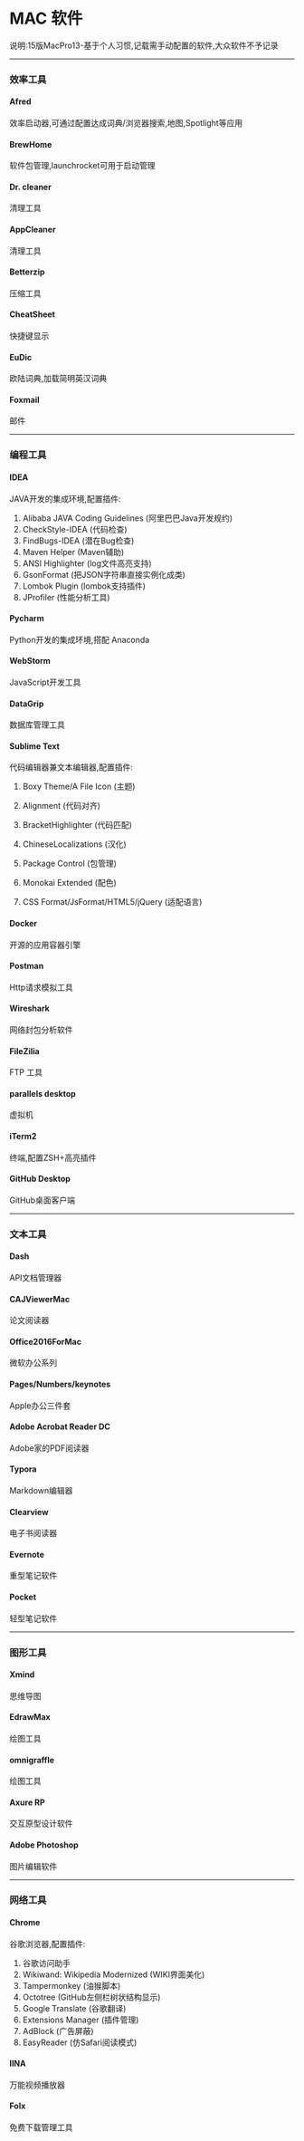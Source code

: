 # MAC 软件

说明:15版MacPro13-基于个人习惯,记载需手动配置的软件,大众软件不予记录

------

### 效率工具

#### Afred

效率启动器,可通过配置达成词典/浏览器搜索,地图,Spotlight等应用



#### BrewHome

软件包管理,launchrocket可用于启动管理



#### Dr. cleaner

清理工具



#### AppCleaner

清理工具



#### Betterzip

压缩工具



#### CheatSheet

快捷键显示



#### EuDic

欧陆词典,加载简明英汉词典



#### Foxmail

邮件

------

### 编程工具

#### IDEA

JAVA开发的集成环境,配置插件:

1. Alibaba JAVA Coding Guidelines (阿里巴巴Java开发规约)
2. CheckStyle-IDEA (代码检查)
3. FindBugs-IDEA (潜在Bug检查)
4. Maven Helper (Maven辅助)
5. ANSI Highlighter (log文件高亮支持)
6. GsonFormat (把JSON字符串直接实例化成类)
7. Lombok Plugin (lombok支持插件)
8. JProfiler (性能分析工具)




#### Pycharm

Python开发的集成环境,搭配 Anaconda



#### WebStorm

JavaScript开发工具



#### DataGrip

数据库管理工具



#### Sublime Text

代码编辑器兼文本编辑器,配置插件:

1. Boxy Theme/A File Icon (主题)

2. Alignment (代码对齐)

3. BracketHighlighter (代码匹配)

4. ChineseLocalizations (汉化)

5. Package Control (包管理)

6. Monokai Extended (配色)

7. CSS Format/JsFormat/HTML5/jQuery (适配语言)

  

#### Docker

开源的应用容器引擎



#### Postman

Http请求模拟工具



#### Wireshark

网络封包分析软件



#### FileZilia

FTP 工具



#### parallels desktop

虚拟机



#### iTerm2

终端,配置ZSH+高亮插件



#### GitHub Desktop

GitHub桌面客户端

------

### 文本工具

#### Dash

API文档管理器



#### CAJViewerMac

论文阅读器



#### Office2016ForMac

微软办公系列



#### Pages/Numbers/keynotes

Apple办公三件套



#### Adobe Acrobat Reader DC

Adobe家的PDF阅读器



#### Typora

Markdown编辑器



#### Clearview

电子书阅读器



#### Evernote

重型笔记软件



#### Pocket

轻型笔记软件

------

### 图形工具

#### Xmind

思维导图



#### EdrawMax

绘图工具



#### omnigraffle

绘图工具



#### Axure RP

交互原型设计软件



#### Adobe Photoshop

图片编辑软件



------

### 网络工具

#### Chrome

谷歌浏览器,配置插件:

1. 谷歌访问助手
2. Wikiwand: Wikipedia Modernized (WIKI界面美化)
3. Tampermonkey (油猴脚本)
4. Octotree (GitHub左侧栏树状结构显示)
5. Google Translate (谷歌翻译)
6. Extensions Manager (插件管理)
7. AdBlock (广告屏蔽)
8. EasyReader (仿Safari阅读模式)



#### IINA

万能视频播放器



#### Folx

免费下载管理工具
